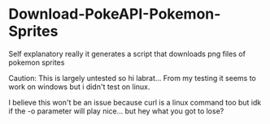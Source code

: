 # Download-PokeAPI-Pokemon-Sprites
Self explanatory really it generates a script that downloads png files of pokemon sprites

Caution: This is largely untested so hi labrat... From my testing it seems to work on windows but i didn't test on linux.

I believe this won't be an issue because curl is a linux command too but idk if the -o parameter will play nice... but hey what you got to lose? 
